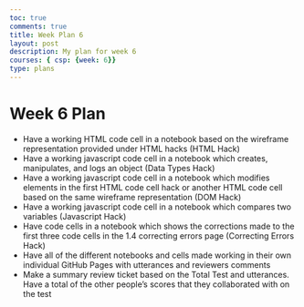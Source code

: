 ```yaml
---
toc: true
comments: true
title: Week Plan 6
layout: post
description: My plan for week 6
courses: { csp: {week: 6}}
type: plans
---
```


# Week 6 Plan
- Have a working HTML code cell in a notebook based on the wireframe representation provided under HTML hacks (HTML Hack)
- Have a working javascript code cell in a notebook which creates, manipulates, and logs an object (Data Types Hack)
- Have a working javascript code cell in a notebook which modifies elements in the first HTML code cell hack or another HTML code cell based on the same wireframe representation (DOM Hack)
- Have a working javascript code cell in a notebook which compares two variables (Javascript Hack)
- Have code cells in a notebook which shows the corrections made to the first three code cells in the 1.4 correcting errors page (Correcting Errors Hack)
- Have all of the different notebooks and cells made working in their own individual GitHub Pages with utterances and reviewers comments
- Make a summary review ticket based on the Total Test and utterances. Have a total of the other people’s scores that they collaborated with on the test

